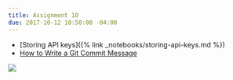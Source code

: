 ```yaml
---
title: Assignment 10
due: 2017-10-12 10:50:00 -04:00
---
```


* [Storing API keys]({% link _notebooks/storing-api-keys.md %})
* [How to Write a Git Commit Message](https://chris.beams.io/posts/git-commit/)

[![](https://imgs.xkcd.com/comics/git_commit.png)](https://xkcd.com/1296/)